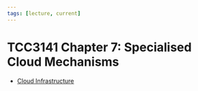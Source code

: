 ```yaml
---
tags: [lecture, current]
---
```


# TCC3141 Chapter 7: Specialised Cloud Mechanisms

- [Cloud Infrastructure](202312070843.md)
